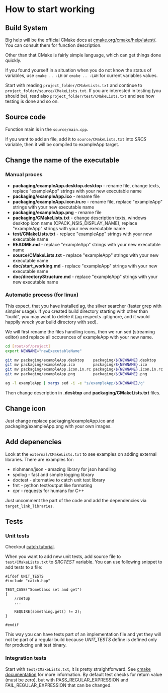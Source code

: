 
# How to start working

## Build System

Big help will be the official CMake docs at
[cmake.org/cmake/help/latest/](https://cmake.org/cmake/help/latest/). You can
consult them for function description.

Other than that CMake is fairly simple language, which can get things done quickly.

If you found yourself in a situation when you do not know the status of
variables, use `cmake .. -LH` or `cmake .. -LAH` for current variables values.

Start with reading `project_folder/CMakeLists.txt` and continue to
`project_folder/source/CMakeLists.txt`. If you are interested in testing (you should
be), read also `project_folder/test/CMakeLists.txt` and see how testing is done and so on.

## Source code

Function main is in the `source/main.cpp`.

If you want to add an file, add it to `source/CMakeLists.txt` into *SRCS*
variable, then it will be compiled to exampleApp target.

## Change the name of the executable

### Manual proces

* **packaging/exampleApp.desktop.desktop** - rename file, change texts, replace "exampleApp" strings with your new executable name
* **packaging/exampleApp.ico** - rename file
* **packaging/exampleApp.icon.in.rc** - rename file, replace "exampleApp" strings with your new executable name
* **packaging/exampleApp.png** - rename file
* **packaging/CMakeLists.txt** - change description texts, windows desktop icon name (CPACK_NSIS_DISPLAY_NAME), replace "exampleApp" strings with your new executable name
* **test/CMakeLists.txt** - replace "exampleApp" strings with your new executable name
* **README.md** - replace "exampleApp" strings with your new executable name
* **source/CMakeLists.txt** - replace "exampleApp" strings with your new executable name
* **doc/start_working.md** - replace "exampleApp" strings with your new executable name
* **doc/directoryStructure.md** - replace "exampleApp" strings with your new executable name

### Automatic process (for linux)

This expect, that you have installed ag, the silver searcher (faster grep with
simpler usage). If you created build directory starting with other than
"build", you may want to delete it (ag respects .gitignore, and it would
happily wreck your build directory with sed).

We will first rename the files handling icons, then we run sed (streaming
editor) and replace all occurences of exampleApp with your new name.

~~~bash
cd [root/of/project]
export NEWNAME="newExecutableName"

git mv packaging/exampleApp.desktop    packaging/${NEWNAME}.desktop
git mv packaging/exampleApp.ico        packaging/${NEWNAME}.ico
git mv packaging/exampleApp.icon.in.rc packaging/${NEWNAME}.icon.in.rc
git mv packaging/exampleApp.png        packaging/${NEWNAME}.png

ag -l exampleApp | xargs sed -i -e "s/exampleApp/${NEWNAME}/g"
~~~

Then change description in **.desktop** and **packaging/CMakeLists.txt** files.

## Change icon

Just change replace packaging/exampleApp.ico and packaging/exampleApp.png with
your own images.

## Add depenencies

Look at the `external/CMakeLists.txt` to see examples on adding external
libraries. There are examples for:

* nlohmann/json - amazing library for json handling
* spdlog - fast and simple logging library
* doctest - alternative to catch unit test library
* fmt - python text/output like formating
* cpr - requests for humans for C++

Just uncomment the part of the code and add the dependencies via `target_link_libraries`.

## Tests

### Unit tests

Checkout [catch tutorial](https://github.com/philsquared/Catch/blob/master/docs/tutorial.md).

When you want to add new unit tests, add source file to `test/CMakeLists.txt`
to *SRCTEST* variable. You can use following snippet to add tests to a file:

~~~
#ifdef UNIT_TESTS
#include "catch.hpp"

TEST_CASE("SomeClass set and get")
{
    //setup
    ...

    REQUIRE(something.get() != 2);
}

#endif
~~~

This way you can have tests part of an implementation file and yet they will
not be part of a regular build because *UNIT_TESTS* define is defined only for
producing unit test binary.

### Integration tests

Start with `test/CMakeLists.txt`, it is pretty straightforward. See [cmake
documentation](https://cmake.org/cmake/help/latest/command/add_test.html) for
more information. By default test checks for return value (must be zero), but
with PASS_REGULAR_EXPRESSION and FAIL_REGULAR_EXPRESSION that can be changed.
